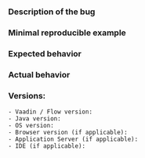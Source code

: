 <!--
Please read these instructions through before submitting an issue, Thank You!

Only use GitHub issues for bugs and feature requests.   
For general support from the community, use https://vaadin.com/forum or https://gitter.im/vaadin/flow instead.

NOTE: Issues concerning certain component should go to the corresponding components repository like [vaadin/vaadin-grid-flow](https://github.com/vaadin/vaadin-grid-flow).

For feature requests, always include your use case - what are you trying to achieve and why.

Good quality bug report increases the likelihood to get the bug fixed. Please use the following template to report bugs.```
-->
### Description of the bug
<!-- Explain briefly what is broken or what you want to achieve -->
### Minimal reproducible example
<!-- What are the steps to reproduce the issue -->
### Expected behavior
<!-- What should happen -->
### Actual behavior
<!-- What actually happens, attach server/browser logs when there are errors/exceptions -->
### Versions:
    - Vaadin / Flow version:
    - Java version:
    - OS version:
    - Browser version (if applicable):
    - Application Server (if applicable):
    - IDE (if applicable):
